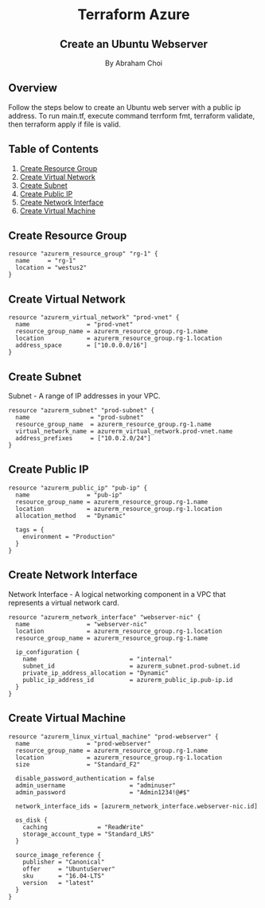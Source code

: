 <h1 align="center">
Terraform Azure
</h1>
<h2 align="center">
Create an Ubuntu Webserver
</h2>
<p align="center">By Abraham Choi</p>

## Overview

Follow the steps below to create an Ubuntu web server with a public ip address. To run main.tf, execute command terrform fmt, terraform validate, then terraform apply if file is valid.

## Table of Contents

1. [Create Resource Group](#create-resource-group)
2. [Create Virtual Network](#create-virtual-network)
3. [Create Subnet](#create-subnet)
4. [Create Public IP](#create-public-ip)
5. [Create Network Interface](#create-network-interface)
6. [Create Virtual Machine](#create-virtual-machine)

## Create Resource Group

```
resource "azurerm_resource_group" "rg-1" {
  name     = "rg-1"
  location = "westus2"
}
```

## Create Virtual Network

```
resource "azurerm_virtual_network" "prod-vnet" {
  name                = "prod-vnet"
  resource_group_name = azurerm_resource_group.rg-1.name
  location            = azurerm_resource_group.rg-1.location
  address_space       = ["10.0.0.0/16"]
}
```

## Create Subnet

Subnet - A range of IP addresses in your VPC.

```
resource "azurerm_subnet" "prod-subnet" {
  name                 = "prod-subnet"
  resource_group_name  = azurerm_resource_group.rg-1.name
  virtual_network_name = azurerm_virtual_network.prod-vnet.name
  address_prefixes     = ["10.0.2.0/24"]
}
```

## Create Public IP

```
resource "azurerm_public_ip" "pub-ip" {
  name                = "pub-ip"
  resource_group_name = azurerm_resource_group.rg-1.name
  location            = azurerm_resource_group.rg-1.location
  allocation_method   = "Dynamic"

  tags = {
    environment = "Production"
  }
}
```

## Create Network Interface

Network Interface - A logical networking component in a VPC that represents a virtual network card.

```
resource "azurerm_network_interface" "webserver-nic" {
  name                = "webserver-nic"
  location            = azurerm_resource_group.rg-1.location
  resource_group_name = azurerm_resource_group.rg-1.name

  ip_configuration {
    name                          = "internal"
    subnet_id                     = azurerm_subnet.prod-subnet.id
    private_ip_address_allocation = "Dynamic"
    public_ip_address_id          = azurerm_public_ip.pub-ip.id
  }
}
```

## Create Virtual Machine

```
resource "azurerm_linux_virtual_machine" "prod-webserver" {
  name                = "prod-webserver"
  resource_group_name = azurerm_resource_group.rg-1.name
  location            = azurerm_resource_group.rg-1.location
  size                = "Standard_F2"

  disable_password_authentication = false
  admin_username                  = "adminuser"
  admin_password                  = "Admin1234!@#$"

  network_interface_ids = [azurerm_network_interface.webserver-nic.id]

  os_disk {
    caching              = "ReadWrite"
    storage_account_type = "Standard_LRS"
  }

  source_image_reference {
    publisher = "Canonical"
    offer     = "UbuntuServer"
    sku       = "16.04-LTS"
    version   = "latest"
  }
}
```
